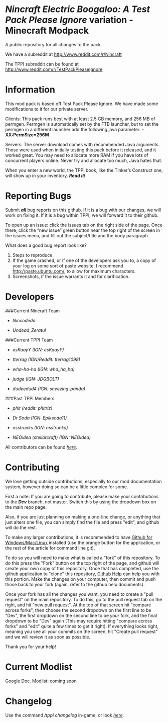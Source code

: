 _Nincraft Electric Boogaloo: A Test Pack Please Ignore_ variation - Minecraft Modpack
===============

A public repository for all changes to the pack.

We have a subreddit at http://www.reddit.com/r/Nincraft

The TPPI subreddit can be found at http://www.reddit.com/r/TestPackPleaseIgnore

Information
===============
This mod pack is based off Test Pack Please Ignore. We have made some modifications to it for our private server.

Clients: This pack runs best with at least 2.5 GB memory, and 256 MB of permgen. Permgen is automatically set by the FTB launcher, but to set the permgen in a different launcher add the following java parameter: __-XX:PermSize=256M__

Servers: The server download comes with recommended Java arguments. Those were used when initially testing this pack before it released, and it worked great. You may need to allocate more RAM if you have lots of concurrent players online. Never try and allocate too much, Java hates that.


When you enter a new world, the TPPI book, like the Tinker’s Construct one, will show up in your inventory. ___Read it!___


Reporting Bugs
===============
Submit ___all___ bug reports on this github. If it is a bug with our changes, we will work on fixing it. If it is a bug within TPPI, we will forward it to their github.

To open up an issue: click the issues tab on the right side of the page. Once there, click the “new issue” green button near the top right of the screen in the issues menu, and fill out the subject/title and the body paragraph. 

What does a good bug report look like?

1. Steps to reproduce.
2. If the game crashed, or if one of the developers ask you to, a copy of your log on some sort of paste website. I recommend http://paste.ubuntu.com/, to allow for maximum characters.
3. Screenshots, if the issue warrants it and for clarification.


Developers
===============

###Current Nincraft Team
- _Nincodedo_

- _Undead\_Zeratul_

###Current TPPI Team
- _esKaayY (IGN: esKaayY)_

- _tterrag (IGN/Reddit: tterrag1098)_

- _wha-ha-ha (IGN: wha\_ha\_ha)_

- _judge (IGN: JDGBOLT)_

- _dudeedud4 (IGN: sneezing-panda)_

###Past TPPI Members
- _phit (reddit: phitriz)_

- _Dr Soda (IGN: Epiksoda11)_

- _nsstrunks (IGN: nsstrunks)_

- _NEOidea (stellarcraft) (IGN: NEOidea)_

All contributors can be found _[here](https://github.com/TPPI-Dev/TestPackPleaseIgnore/graphs/contributors)_.


Contributing
===
We love getting outside contributions, especially to our mod documentation system, however doing so can be a little complex for some.

First a note: If you are going to contribute, please make your contributions to the ___Dev___ branch, not master. Switch this by using the dropdown box on the main repo page.

Also, if you are just planning on making a one-line change, or anything that just alters one file, you can simply find the file and press "edit", and github will do the rest.

To make any larger contributions, it is recommended to have [Github for Windows/Mac/Linux](https://help.github.com/articles/set-up-git) installed (use the orange button for the application, or the rest of the article for command line git).

To do so you will need to make what is called a "fork" of this repository. To do this press the "Fork" button on the top right of the page, and github will create your own copy of this repository. Once that has completed, use the github application to "clone" this repository, [Github Help](http://help.github.com) can help you with this portion. Make the changes on your computer, then commit and push those back to your fork (again, refer to the github help documents).

Once your fork has all the changes you want, you need to create a "pull request" on the main repository. To do this, go to the pull request tab on the right, and hit "new pull request". At the top of that screen hit "compare across forks", then choose the second dropdown on the first line to be "Dev", the first dropdown on the second line to be _your_ fork, and the final dropdown to be "Dev" again (This may require hitting "compare across forks" and "edit" quite a few times to get it right). If everything looks right, meaning you see all your commits on the screen, hit "Create pull request" and we will review it as soon as possible. 

Thank you for your help!

Current Modlist
===============
Google Doc. Modlist: coming soon

Changelog
===============
Use the command _/tppi changelog_ in-game, or look _[here](https://github.com/TPPI-Dev/TestPackPleaseIgnore/blob/master/config/TPPI/changelog.txt)._
